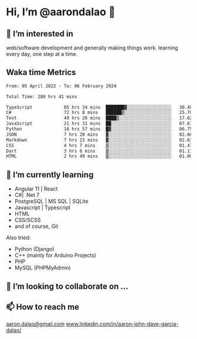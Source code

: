 # __Hi, I’m @aarondalao__ 👋 
## 👀 I’m interested in 
web/software development and generally making things work.
learning every day, one step at a time. 

## Waka time Metrics
<!--START_SECTION:waka-->

```txt
From: 05 April 2022 - To: 06 February 2024

Total Time: 280 hrs 41 mins

TypeScript            85 hrs 34 mins  ███████▓░░░░░░░░░░░░░░░░░   30.49 %
C#                    72 hrs 8 mins   ██████▒░░░░░░░░░░░░░░░░░░   25.70 %
Text                  49 hrs 26 mins  ████▒░░░░░░░░░░░░░░░░░░░░   17.62 %
JavaScript            21 hrs 31 mins  ██░░░░░░░░░░░░░░░░░░░░░░░   07.67 %
Python                18 hrs 57 mins  █▓░░░░░░░░░░░░░░░░░░░░░░░   06.75 %
JSON                  7 hrs 28 mins   ▓░░░░░░░░░░░░░░░░░░░░░░░░   02.66 %
Markdown              7 hrs 23 mins   ▓░░░░░░░░░░░░░░░░░░░░░░░░   02.63 %
CSS                   4 hrs 7 mins    ▒░░░░░░░░░░░░░░░░░░░░░░░░   01.47 %
Dart                  3 hrs 6 mins    ▒░░░░░░░░░░░░░░░░░░░░░░░░   01.11 %
HTML                  2 hrs 49 mins   ▒░░░░░░░░░░░░░░░░░░░░░░░░   01.00 %
```

<!--END_SECTION:waka-->

## 🌱 I’m currently learning 

- Angular 11 | React 
- C#| .Net 7
- PostgreSQL | MS SQL | SQLite
- Javascript | Typescript
- HTML 
- CSS/SCSS
- and of course, Git 


Also tried:
- Python (Django)
- C++ (mainly for Arduino Projects)
- PHP
- MySQL (PHPMyAdmin)


## 💞️ I’m looking to collaborate on ...

## 📫 How to reach me 
aaron.dalao@gmail.com
www.linkedin.com/in/aaron-john-dave-garcia-dalao/

<!---
aarondalao/aarondalao is a ✨ special ✨ repository because its `README.md` (this file) appears on your GitHub profile.
You can click the Preview link to take a look at your changes.
--->
